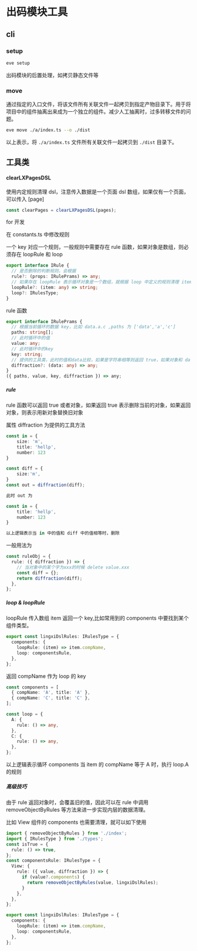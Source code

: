 # 出码模块工具

## cli

### setup

```bash
eve setup
```

出码模块的后置处理，如拷贝静态文件等

### move

通过指定的入口文件，将该文件所有关联文件一起拷贝到指定产物目录下。用于将项目中的组件抽离出来成为一个独立的组件。减少人工抽离时，过多转移文件的问题。

```bash
eve move ./a/index.ts --o ./dist
```

以上表示，将 `./a/index.ts` 文件所有关联文件一起拷贝到 `./dist` 目录下。

## 工具类

#### clearLXPagesDSL

使用内定规则清理 dsl，注意传入数据是一个页面 dsl 数组，如果仅有一个页面，可以传入 [page]

```ts
const clearPages = clearLXPagesDSL(pages);
```

for 开发

在 constants.ts 中修改规则

一个 key 对应一个规则，一般规则中需要存在 rule 函数，如果对象是数组，则必须存在 loopRule 和 loop

```ts
export interface IRule {
  // 是否删除的判断规则，会根据
  rule?: (props: IRulePrams) => any;
  // 如果存在 loopRule 表示循环对象是一个数组，就根据 loop 中定义的规则清理 item，loop 中的 key 为 loopRule 返回值的判断依据
  loopRule?: (item: any) => string;
  loop?: IRulesType;
}
```

rule 函数

```ts
export interface IRulePrams {
  // 根据当前循环的数据 key，比如 data.a.c ,paths 为 ['data','a','c']
  paths: string[];
  // 此时循环中的值
  value: any;
  // 此时循环中的key
  key: string;
  // 提供的工具类，此时的值和data比较，如果是字符串相等则返回 true，如果对象和 data key-value 都相同的值会被删除，并返回清楚后的新对象
  diffraction?: (data: any) => any;
}
({ paths, value, key, diffraction }) => any;
```

##### rule

rule 函数可以返回 true 或者对象，如果返回 true 表示删除当前的对象，如果返回对象，则表示用新对象替换旧对象

属性 diffraction 为提供的工具方法

```ts
const in = {
    size: 'm',
    title: 'hellp',
    number: 123
}

const diff = {
    size:'m',
}
const out = diffraction(diff);

此时 out 为

const in = {
    title: 'hellp',
    number: 123
}

以上逻辑表示当 in 中的值和 diff 中的值相等时，删除
```

一般用法为

```ts
const ruleObj = {
  rule: ({ diffraction }) => {
    // 当对象中的某个字为xxx的时候 delete value.xxx
    const diff = {};
    return diffraction(diff);
  },
};
```

##### loop & loopRule

loopRule 传入数组 item 返回一个 key,比如常用到的 components 中要找到某个 组件类型。

```ts
export const lingxiDslRules: IRulesType = {
  components: {
    loopRule: (item) => item.compName,
    loop: componentsRule,
  },
};
```

返回 compName 作为 loop 的 key

```ts
const components = [
  { compName: 'A', title: 'A' },
  { compName: 'C', title: 'C' },
];

const loop = {
  A: {
    rule: () => any,
  },
  C: {
    rule: () => any,
  },
};
```

以上逻辑表示循环 components 当 item 的 compName 等于 A 时，执行 loop.A 的规则

##### 高级技巧

由于 rule 返回对象时，会覆盖旧的值，因此可以在 rule 中调用 removeObjectByRules 等方法来进一步实现内层的数据清理。

比如 View 组件的 components 也需要清理，就可以如下使用

```ts
import { removeObjectByRules } from './index';
import { IRulesType } from './types';
const isTrue = {
  rule: () => true,
};
const componentsRule: IRulesType = {
  View: {
    rule: ({ value, diffraction }) => {
      if (value?.components) {
        return removeObjectByRules(value, lingxiDslRules);
      }
    },
  },
};

export const lingxiDslRules: IRulesType = {
  components: {
    loopRule: (item) => item.compName,
    loop: componentsRule,
  },
};
```
